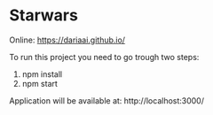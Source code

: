 # Starwars

Online:  https://dariaai.github.io/ 

To run this project you need to go trough two steps:

1. npm install
2. npm start

Application will be available at: http://localhost:3000/
